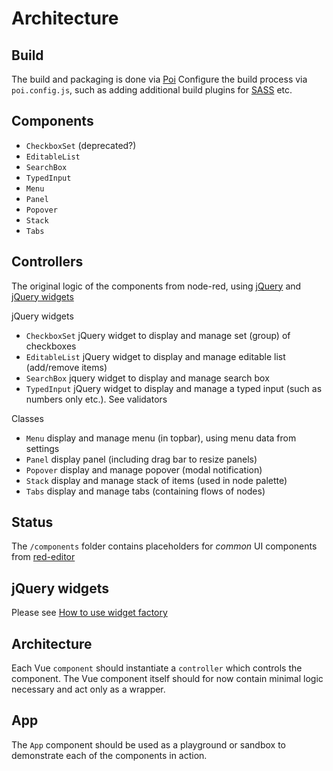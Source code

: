 # Architecture

## Build

The build and packaging is done via [Poi](https://poi.js.org/#/)
Configure the build process via `poi.config.js`, such as adding additional build plugins for [SASS](http://sass-lang.com/) etc.

## Components

- `CheckboxSet` (deprecated?)
- `EditableList`
- `SearchBox`
- `TypedInput`
- `Menu`
- `Panel`
- `Popover`
- `Stack`
- `Tabs`

## Controllers

The original logic of the components from node-red, using [jQuery](https://api.jqueryui.com) and [jQuery widgets](https://api.jqueryui.com/jquery.widget/)

jQuery widgets

- `CheckboxSet` jQuery widget to display and manage set (group) of checkboxes
- `EditableList` jQuery widget to display and manage editable list (add/remove items)
- `SearchBox` jquery widget to display and manage search box
- `TypedInput` jQuery widget to display and manage a typed input (such as numbers only etc.). See validators

Classes

- `Menu` display and manage menu (in topbar), using menu data from settings
- `Panel` display panel (including drag bar to resize panels)
- `Popover` display and manage popover (modal notification)
- `Stack` display and manage stack of items (used in node palette)
- `Tabs` display and manage tabs (containing flows of nodes)

## Status

The `/components` folder contains placeholders for *common* UI components from [red-editor](https://github.com/tecla5/red-editor/tree/master/src/new/ui/common)

## jQuery widgets

Please see [How to use widget factory](https://learn.jquery.com/jquery-ui/widget-factory/how-to-use-the-widget-factory/)

## Architecture

Each Vue `component` should instantiate a `controller` which controls the component. The Vue component itself should for now contain minimal logic necessary and act only as a wrapper.

## App

The `App` component should be used as a playground or sandbox to demonstrate each of the components in action.
